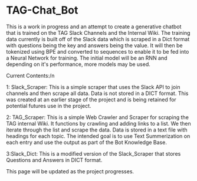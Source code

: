 # TAG-Chat_Bot
This is a work in progress and an attempt to create a generative chatbot that is trained on the TAG Slack Channels and the Internal Wiki.     The training data currently is built
off of the Slack data which is scraped in a Dict format with questions being the key and answers being the value.       It will then be tokenized using BPE and converted to
sequences to enable it to be fed into a Neural Network for training.    The initial model will be an RNN and depending on it's performance, more models may be used.    

Current Contents:/n

1: Slack_Scraper:   This is a simple scraper that uses the Slack API to join channels and then scrape all data.   Data is not stored in a DICT format.  This was created at
an earlier stage of the project and is being retained for potential futures use in the project.

2: TAG_Scraper:    This is a simple Web Crawler and Scraper for scraping the TAG internal Wiki.  It functions by crawling and adding links to a list.  We then iterate through
the list and scrape the data.   Data is stored in a text file with headings for each topic.    The intended goal is to use Text Summerization on each entry and use the output
as part of the Bot Knowledge Base.

3:Slack_Dict:     This is a modified version of the Slack_Scraper that stores Questions and Answers in DICT format.


This page will be updated as the project progresses.
